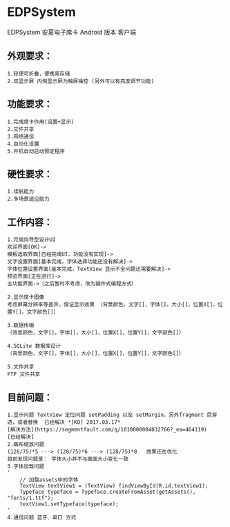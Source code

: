 # EDPSystem
EDPSystem 安夏电子席卡 Android 版本 客户端

## 外观要求：

	1.轻便可折叠，便携易存储
	2.双显示屏 内侧显示屏为触屏操控 (另外可以有亮度调节功能)
	
## 功能要求：

	1.完成席卡作用(设置+显示)
	2.文件共享
	3.网络通信
	4.自动化设置
	5.开机自动启动预定程序
	
## 硬性要求：

	1.续航能力
	2.多场景适应能力
	
## 工作内容：

	1.完成向导型设计UI
	欢迎界面[OK]->
	模板选取界面[已经完成UI，功能没有实现]->
	文字设置界面[基本完成，字体选择功能还没有解决]->
	字体位置设置界面[基本完成，TextView 显示不全问题还需要解决]->
	预览界面[正在进行]->
	主功能界面->（之后暂时不考虑，改为插件式编程方式）

	2.显示席卡图像
	考虑屏幕分辨率等差异，保证显示效果 （背景颜色，文字[]，字体[]，大小[]，位置X[]，位置Y[]，文字颜色[]）

	3.数据传输
	（背景颜色，文字[]，字体[]，大小[]，位置X[]，位置Y[]，文字颜色[]）

	4.SQLite 数据库设计
	（背景颜色，文字[]，字体[]，大小[]，位置X[]，位置Y[]，文字颜色[]）
	
	5.文件共享
	FTP 文件共享


## 目前问题：

	1.显示问题 TextView 定位问题 setPadding 以及 setMargin，另外fragment 层穿透，或者替换  已经解决 *[KO] 2017.03.17*
	[解决方法](https://segmentfault.com/q/1010000004032766?_ea=464119)
	[已经解决]
	2.画布缩放问题 
	(128/75)*5 ---> (128/75)*6 ---> (128/75)*8   效果还在优化 
	目前发现问题是： 字体大小并不与画面大小变化一致
	3.字体加载问题
	'
		// 加载assets中的字体
        TextView textView1 = (TextView) findViewById(R.id.textView1);
        Typeface typeface = Typeface.createFromAsset(getAssets(), "fonts/1.ttf");
        textView1.setTypeface(typeface);
	'
	4.通信问题 蓝牙、串口 方式 